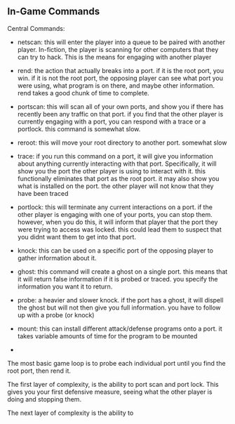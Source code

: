 In-Game Commands
---

Central Commands: 

- netscan: this will enter the player into a queue to be paired with another player. In-fiction, the player is scanning for other computers that they can try to hack. This is the means for engaging with another player

- rend: the action that actually breaks into a port. if it is the root port, you win. if it is not the root port, the opposing player can see what port you were using, what program is on there, and maybe other information. rend takes a good chunk of time to complete.

- portscan: this will scan all of your own ports, and show you if there has recently been any traffic on that port. if you find that the other player is currently engaging with a port, you can respond with a trace or a portlock. this command is somewhat slow.

- reroot: this will move your root directory to another port. somewhat slow

- trace: if you run this command on a port, it will give you information about anything currently interacting with that port. Specifically, it will show you the port the other player is using to interact with it. this functionally eliminates that port as the root port. it may also show you what is installed on the port. the other player will not know that they have been traced

- portlock: this will terminate any current interactions on a port. if the other player is engaging with one of your ports, you can stop them. however, when you do this, it will inform that player that the port they were trying to access was locked. this could lead them to suspect that you didnt want them to get into that port.

- knock: this can be used on a specific port of the opposing player to gather information about it. 

- ghost: this command will create a ghost on a single port. this means that it will return false information if it is probed or traced. you specify the information you want it to return. 

- probe: a heavier and slower knock. if the port has a ghost, it will dispell the ghost but will not then give you full information. you have to follow up with a probe (or knock)

- mount: this can install different attack/defense programs onto a port. it takes variable amounts of time for the program to be mounted

- 

The most basic game loop is to probe each individual port until you find the root port, then rend it. 

The first layer of complexity, is the ability to port scan and port lock. This gives you your first defensive measure, seeing what the other player is doing and stopping them. 

The next layer of complexity is the ability to 
